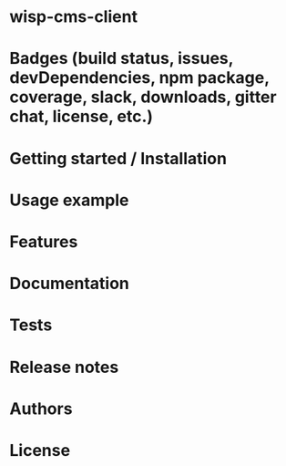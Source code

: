 # wisp-cms-client
# Badges (build status, issues, devDependencies, npm package, coverage, slack, downloads, gitter chat, license, etc.)
# Getting started / Installation
# Usage example
# Features
# Documentation
# Tests
# Release notes
# Authors
# License
